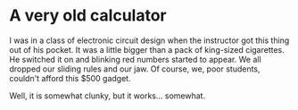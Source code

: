 # A very old calculator
I was in a class of electronic circuit design when the instructor got this thing out of his pocket. It was a little bigger than a pack of king-sized cigarettes. He switched it on and blinking red numbers started to appear. We all dropped our sliding rules and our jaw. Of course, we, poor students, couldn't afford this $500 gadget.

Well, it is somewhat clunky, but it works... somewhat.
